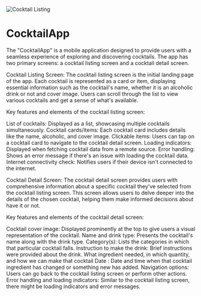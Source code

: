 ![Cocktail Listing](/Users/neemanch/Desktop/cocktail_listing.png?raw=true)
# CocktailApp
The "CocktailApp" is a mobile application designed to provide users with a seamless experience of exploring and discovering cocktails. The app has two primary screens: a cocktail listing screen and a cocktail detail screen.

Cocktail Listing Screen:
The cocktail listing screen is the initial landing page of the app. Each cocktail is represented as a card or item, displaying essential information such as the cocktail's name, whether it is an alcoholic drink or not and cover image. Users can scroll through the list to view various cocktails and get a sense of what's available.

Key features and elements of the cocktail listing screen:

List of cocktails: Displayed as a list, showcasing multiple cocktails simultaneously.
Cocktail cards/items: Each cocktail card includes details like the name, alcoholic, and cover image.
Clickable items: Users can tap on a cocktail card to navigate to the cocktail detail screen.
Loading indicators: Displayed when fetching cocktail data from a remote source.
Error handling: Shows an error message if there's an issue with loading the cocktail data.
Internet connectivity check: Notifies users if their device isn't connected to the internet.

Cocktail Detail Screen:
The cocktail detail screen provides users with comprehensive information about a specific cocktail they've selected from the cocktail listing screen. This screen allows users to delve deeper into the details of the chosen cocktail, helping them make informed decisions about have it or not.

Key features and elements of the cocktail detail screen:

Cocktail cover image: Displayed prominently at the top to give users a visual representation of the cocktail.
Name and drink type: Presents the cocktail's name along with the drink type.
Category(s): Lists the categories in which that particular cocktail falls.
Instruction to make the drink: Brief instructions were provided about the drink. What ingredient needed, in which quantity, and how we can make that cocktail
Date : Date and time when that cocktail ingredient has changed or something new has added.
Navigation options: Users can go back to the cocktail listing screen or perform other actions.
Error handling and loading indicators: Similar to the cocktail listing screen, there might be loading indicators and error messages.

